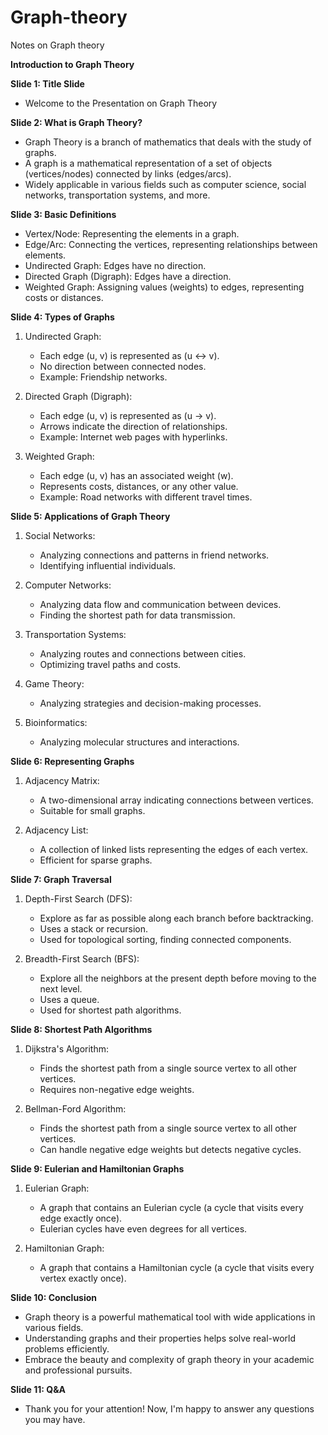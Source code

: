 # Graph-theory
Notes on Graph theory

**Introduction to Graph Theory**

**Slide 1: Title Slide**
- Welcome to the Presentation on Graph Theory

**Slide 2: What is Graph Theory?**
- Graph Theory is a branch of mathematics that deals with the study of graphs.
- A graph is a mathematical representation of a set of objects (vertices/nodes) connected by links (edges/arcs).
- Widely applicable in various fields such as computer science, social networks, transportation systems, and more.

**Slide 3: Basic Definitions**
- Vertex/Node: Representing the elements in a graph.
- Edge/Arc: Connecting the vertices, representing relationships between elements.
- Undirected Graph: Edges have no direction.
- Directed Graph (Digraph): Edges have a direction.
- Weighted Graph: Assigning values (weights) to edges, representing costs or distances.

**Slide 4: Types of Graphs**
1. Undirected Graph:
   - Each edge (u, v) is represented as (u <-> v).
   - No direction between connected nodes.
   - Example: Friendship networks.

2. Directed Graph (Digraph):
   - Each edge (u, v) is represented as (u -> v).
   - Arrows indicate the direction of relationships.
   - Example: Internet web pages with hyperlinks.

3. Weighted Graph:
   - Each edge (u, v) has an associated weight (w).
   - Represents costs, distances, or any other value.
   - Example: Road networks with different travel times.

**Slide 5: Applications of Graph Theory**
1. Social Networks:
   - Analyzing connections and patterns in friend networks.
   - Identifying influential individuals.

2. Computer Networks:
   - Analyzing data flow and communication between devices.
   - Finding the shortest path for data transmission.

3. Transportation Systems:
   - Analyzing routes and connections between cities.
   - Optimizing travel paths and costs.

4. Game Theory:
   - Analyzing strategies and decision-making processes.

5. Bioinformatics:
   - Analyzing molecular structures and interactions.

**Slide 6: Representing Graphs**
1. Adjacency Matrix:
   - A two-dimensional array indicating connections between vertices.
   - Suitable for small graphs.

2. Adjacency List:
   - A collection of linked lists representing the edges of each vertex.
   - Efficient for sparse graphs.

**Slide 7: Graph Traversal**
1. Depth-First Search (DFS):
   - Explore as far as possible along each branch before backtracking.
   - Uses a stack or recursion.
   - Used for topological sorting, finding connected components.

2. Breadth-First Search (BFS):
   - Explore all the neighbors at the present depth before moving to the next level.
   - Uses a queue.
   - Used for shortest path algorithms.

**Slide 8: Shortest Path Algorithms**
1. Dijkstra's Algorithm:
   - Finds the shortest path from a single source vertex to all other vertices.
   - Requires non-negative edge weights.

2. Bellman-Ford Algorithm:
   - Finds the shortest path from a single source vertex to all other vertices.
   - Can handle negative edge weights but detects negative cycles.

**Slide 9: Eulerian and Hamiltonian Graphs**
1. Eulerian Graph:
   - A graph that contains an Eulerian cycle (a cycle that visits every edge exactly once).
   - Eulerian cycles have even degrees for all vertices.

2. Hamiltonian Graph:
   - A graph that contains a Hamiltonian cycle (a cycle that visits every vertex exactly once).

**Slide 10: Conclusion**
- Graph theory is a powerful mathematical tool with wide applications in various fields.
- Understanding graphs and their properties helps solve real-world problems efficiently.
- Embrace the beauty and complexity of graph theory in your academic and professional pursuits.

**Slide 11: Q&A**
- Thank you for your attention! Now, I'm happy to answer any questions you may have.

